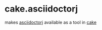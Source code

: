 # cake.asciidoctorj

makes [asciidoctorj](https://github.com/asciidoctor/asciidoctorj) available as a tool in [cake](https://cakebuild.net/)
